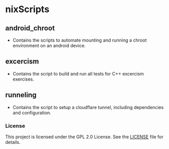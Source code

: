# nixScripts

## android_chroot

- Contains the scripts to automate mounting and running a chroot environment on an android device.

## excercism

- Contains the script to build and run all tests for C++ excercism exercises.

## runneling

- Contains the script to setup a cloudflare tunnel, including dependencies and configuration.

### License

This project is licensed under the GPL 2.0 License. See the [LICENSE](LICENSE) file for details.
